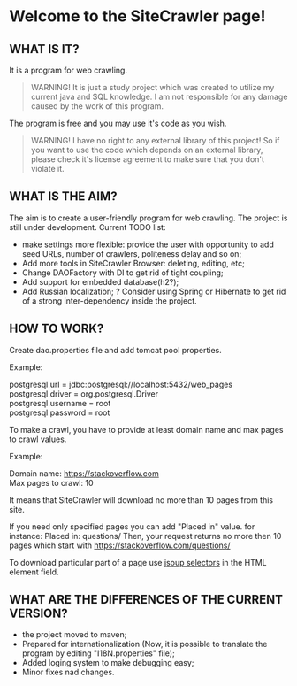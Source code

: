 
Welcome to the SiteCrawler page!
================================

WHAT IS IT?
-----------

It is a program for web crawling.

> WARNING! It is just a study project which was created to utilize my current java and SQL knowledge.
I am not responsible for any damage caused by the work of this program.

The program is free and you may use it's code as you wish.
> WARNING! I have no right to any external library of this project! So if you want to use the code which
depends on an external library, please check it's license agreement to make sure that you don't violate it.

WHAT IS THE AIM?
----------------
The aim is to create a user-friendly program for web crawling. The project is still under development.
Current TODO list:
- make settings more flexible: provide the user with opportunity to add seed URLs, number of crawlers,
politeness delay and so on;
- Add more tools in SiteCrawler Browser: deleting, editing, etc;
- Change DAOFactory with DI to get rid of tight coupling;
- Add support for embedded database(h2?);
- Add Russian localization;
? Consider using Spring or Hibernate to get rid of a strong inter-dependency inside the project.

HOW TO WORK?
------------
Create dao.properties file and add tomcat pool properties.

Example:

postgresql.url = jdbc:postgresql://localhost:5432/web_pages
<br/>postgresql.driver = org.postgresql.Driver
<br/>postgresql.username = root
<br/>postgresql.password = root

To make a crawl, you have to provide at least domain name and max pages to crawl values.

Example:

Domain name: https://stackoverflow.com
<br/>Max pages to crawl: 10

It means that SiteCrawler will download no more than 10 pages from this site.

If you need only specified pages you can add "Placed in" value. for instance:
Placed in: questions/
Then, your request returns no more then 10 pages which start with https://stackoverflow.com/questions/

To download particular part of a page use [jsoup selectors](https://jsoup.org/cookbook/extracting-data/selector-syntax) in the HTML element field.

WHAT ARE THE DIFFERENCES OF THE CURRENT VERSION?
------------------------------------------------
- the project moved to maven;
- Prepared for internationalization (Now, it is possible to translate the program
by editing "I18N.properties" file);
- Added loging system to make debugging easy;
- Minor fixes nad changes.